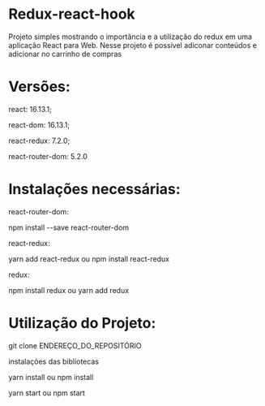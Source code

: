 # Redux-react-hook

Projeto simples mostrando o importância e a utilização do redux em uma aplicação React para Web. 
Nesse projeto é possível adiconar conteúdos e adicionar no carrinho de compras

# Versões:

react: 16.13.1;

react-dom: 16.13.1;

react-redux: 7.2.0;

react-router-dom: 5.2.0

# Instalações necessárias:

react-router-dom:

npm install --save react-router-dom

react-redux:

yarn add react-redux ou npm install react-redux

redux:

npm install redux ou yarn add redux

# Utilização do Projeto:

git clone ENDEREÇO_DO_REPOSITÓRIO

instalações das bibliotecas 

yarn install ou npm install

yarn start ou npm start


